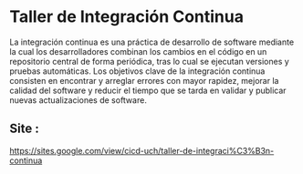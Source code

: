 # Taller de Integración Continua

La integración continua es una práctica de desarrollo de software mediante la cual los desarrolladores combinan los cambios en el código en un repositorio central de forma periódica, tras lo cual se ejecutan versiones y pruebas automáticas. Los objetivos clave de la integración continua consisten en encontrar y arreglar errores con mayor rapidez, mejorar la calidad del software y reducir el tiempo que se tarda en validar y publicar nuevas actualizaciones de software.

## Site : 
https://sites.google.com/view/cicd-uch/taller-de-integraci%C3%B3n-continua

